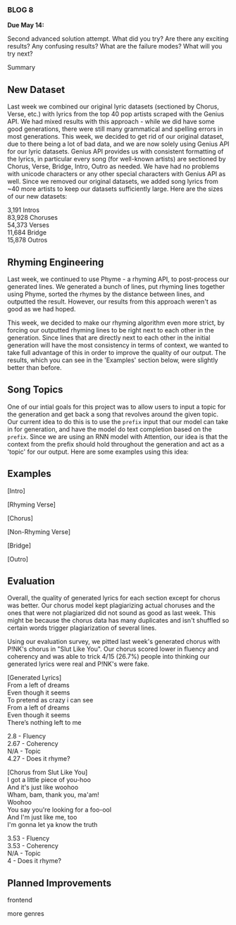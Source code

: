 ### BLOG 8 ###

**Due May 14:**  

Second advanced solution attempt. What did you try? Are there any exciting results? Any confusing results? What are the failure modes? What will you try next?

Summary

## New Dataset ##
Last week we combined our original lyric datasets (sectioned by Chorus, Verse, etc.) with lyrics from the top 40 pop artists scraped with the Genius API. We had mixed results with this approach - while we did have some good generations, there were still many grammatical and spelling errors in most generations. This week, we decided to get rid of our original dataset, due to there being a lot of bad data, and we are now solely using Genius API for our lyric datasets. Genius API provides us with consistent formatting of the lyrics, in particular every song (for well-known artists) are sectioned by Chorus, Verse, Bridge, Intro, Outro as needed. We have had no problems with unicode characters or any other special characters with Genius API as well. Since we removed our original datasets, we added song lyrics from ~40 more artists to keep our datasets sufficiently large. Here are the sizes of our new datasets:

3,191 Intros  
83,928 Choruses  
54,373 Verses  
11,684 Bridge  
15,878 Outros  

## Rhyming Engineering ##
Last week, we continued to use Phyme - a rhyming API, to post-process our generated lines. We generated a bunch of lines, put rhyming lines together using Phyme, sorted the rhymes by the distance between lines, and outputted the result. However, our results from this approach weren't as good as we had hoped.

This week, we decided to make our rhyming algorithm even more strict, by forcing our outputted rhyming lines to be right next to each other in the generation. Since lines that are directly next to each other in the initial generation will have the most consistency in terms of context, we wanted to take full advantage of this in order to improve the quality of our output. The results, which you can see in the 'Examples' section below, were slightly better than before.

## Song Topics ##
One of our intial goals for this project was to allow users to input a topic for the generation and get back a song that revolves around the given topic. Our current idea to do this is to use the ```prefix``` input that our model can take in for generation, and have the model do text completion based on the ```prefix```. Since we are using an RNN model with Attention, our idea is that the context from the prefix should hold throughout the generation and act as a 'topic' for our output. Here are some examples using this idea:

## Examples ##

\[Intro\]  

\[Rhyming Verse\]  

\[Chorus\]  

\[Non-Rhyming Verse\]  

\[Bridge\]  

\[Outro\]  

## Evaluation ##
Overall, the quality of generated lyrics for each section except for chorus was better. Our chorus model kept plagiarizing actual choruses and the ones that were not plagiarized did not sound as good as last week. This might be because the chorus data has many duplicates and isn't shuffled so certain words trigger plagiarization of several lines.

Using our evaluation survey, we pitted last week's generated chorus with P!NK's chorus in "Slut Like You". Our chorus scored lower in fluency and coherency and was able to trick 4/15 (26.7%) people into thinking our generated lyrics were real and P!NK's were fake.

\[Generated Lyrics\]  
From a left of dreams  
Even though it seems  
To pretend as crazy i can see  
From a left of dreams  
Even though it seems  
There’s nothing left to me  

2.8 - Fluency  
2.67 - Coherency  
N/A - Topic  
4.27 - Does it rhyme?  

\[Chorus from Slut Like You\]  
I got a little piece of you-hoo  
And it's just like woohoo  
Wham, bam, thank you, ma'am!  
Woohoo  
You say you're looking for a foo-ool  
And I'm just like me, too  
I'm gonna let ya know the truth  

3.53 - Fluency  
3.53 - Coherency  
N/A - Topic  
4 - Does it rhyme?  

## Planned Improvements ##
frontend

more genres
